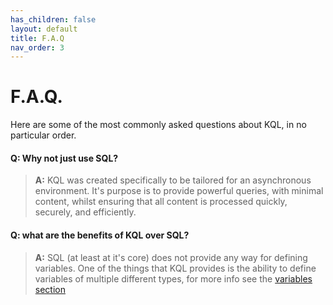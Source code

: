 ```yaml
---
has_children: false
layout: default
title: F.A.Q
nav_order: 3
---
```


# F.A.Q.
Here are some of the most commonly asked questions about KQL, in no particular order.

#### Q: Why not just use SQL?
> **A:** KQL was created specifically to be tailored for an asynchronous environment. It's purpose is to provide powerful queries, with minimal content, whilst ensuring that all content is processed quickly, securely, and efficiently.

#### Q: what are the benefits of KQL over SQL?
> **A:** SQL (at least at it's core) does not provide any way for defining variables. One of the things that KQL provides is the ability to define variables of multiple different types, for more info see the [variables section](/syntax/variables)
